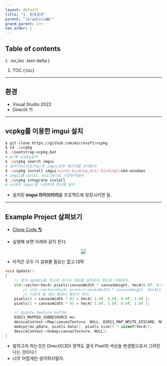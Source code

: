 ```yaml
---
layout: default
title: "1. 환경설정"
parent: "(Graphics🖼)"
grand_parent: C++
nav_order: 1
---
```


## Table of contents
{: .no_toc .text-delta }

1. TOC
{:toc}

---

## 환경

* Visual Studio 2022
* DirectX 11

---

## vcpkg를 이용한 imgui 설치

```bash
$ git clone https://github.com/microsoft/vcpkg
$ cd .\vcpkg
$ .\bootstrap-vcpkg.bat
# pc에 vcpkg설치
$ .\vcpkg search imgui
# 설치가능(다운가능)한 imgui관련 패키지를 보여달라
$ .\vcpkg install imgui[win32-binding,dx11-binding]:x64-windows
# imgui를 win32, dx11용으로 다운받아달라
$ .\vcpkg integrate install 
# vs에서 imgui를 사용하게 준비해 달라
```

* 설치된 **imgui 라이브러리**를 프로젝트에 링킹시키면 됨.

---

## Example Project 살펴보기

* [Clone Code 🌎](https://github.com/EasyCoding-7/Dx11ExampleWithImgui/)

* 실행해 보면 아래와 같이 뜬다.

<p align="center">
  <img src="https://taehyungs-programming-blog.github.io/blog/assets/images/cpp/graphics/graphics-1-2.png"/>
</p>

* 아직은 모두 다 살펴볼 필요는 없고 대략

```cpp
void Update()
{
    // 뭔가 Update를 지나며 여기서 색상을 넣어준다 정도로 이해하자. 
    std::vector<Vec4> pixels(canvasWidth * canvasHeight, Vec4{0.8f, 0.8f, 0.8f, 1.0f});
        // std::vector<Vec4> pixels(canvasWidth * canvasHeight, Vec4{1.0f, 0.0f, 0.0f, 1.0f});
        // 이렇게 할 경우 배경이 빨강이 된다.
    pixels[0 + canvasWidth * 0] = Vec4{ 1.0f, 0.0f, 0.0f, 1.0f };
    pixels[1 + canvasWidth * 0] = Vec4{ 1.0f, 1.0f, 0.0f, 1.0f };

    // Update texture buffer
    D3D11_MAPPED_SUBRESOURCE ms;
    deviceContext->Map(canvasTexture, NULL, D3D11_MAP_WRITE_DISCARD, NULL, &ms);
    memcpy(ms.pData, pixels.data(), pixels.size() * sizeof(Vec4));
    deviceContext->Unmap(canvasTexture, NULL);
}
```

* 말하고자 하는것은 DirectX(3D) 영역도 결국 Pixel의 색상을 변경함으로서 그려진다는 것이다.!
* 너무 어렵게만 생각하지말자.